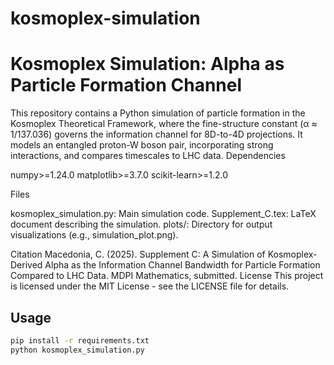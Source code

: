 # kosmoplex-simulation
# Kosmoplex Simulation: Alpha as Particle Formation Channel

This repository contains a Python simulation of particle formation in the Kosmoplex Theoretical Framework, where the fine-structure constant (α ≈ 1/137.036) governs the information channel for 8D-to-4D projections. It models an entangled proton-W boson pair, incorporating strong interactions, and compares timescales to LHC data.
Dependencies

numpy>=1.24.0
matplotlib>=3.7.0
scikit-learn>=1.2.0

Files

kosmoplex_simulation.py: Main simulation code.
Supplement_C.tex: LaTeX document describing the simulation.
plots/: Directory for output visualizations (e.g., simulation_plot.png).

Citation
Macedonia, C. (2025). Supplement C: A Simulation of Kosmoplex-Derived Alpha as the Information Channel Bandwidth for Particle Formation Compared to LHC Data. MDPI Mathematics, submitted.
License
This project is licensed under the MIT License - see the LICENSE file for details.

## Usage
```bash
pip install -r requirements.txt
python kosmoplex_simulation.py
